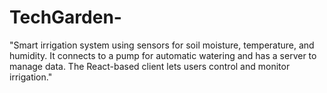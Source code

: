 # TechGarden-
"Smart irrigation system using sensors for soil moisture, temperature, and humidity. It connects to a pump for automatic watering and has a server to manage data. The React-based client lets users control and monitor irrigation."
